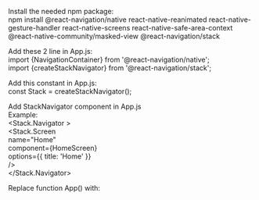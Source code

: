 Install the needed npm package:  
 npm install @react-navigation/native react-native-reanimated react-native-gesture-handler react-native-screens react-native-safe-area-context @react-native-community/masked-view @react-navigation/stack

Add these 2 line in App.js:  
 import {NavigationContainer} from '@react-navigation/native';  
 import {createStackNavigator} from '@react-navigation/stack';

Add this constant in App.js:  
 const Stack = createStackNavigator();  

Add StackNavigator component in App.js  
 Example:  
 <Stack.Navigator >  
 <Stack.Screen  
 name="Home"  
 component={HomeScreen}  
 options={{ title: 'Home' }}  
 />  
 </Stack.Navigator>  

Replace function App() with:  
 <NavigationContainer>  
 <NavigatorStack />  
 </NavigationContainer>
